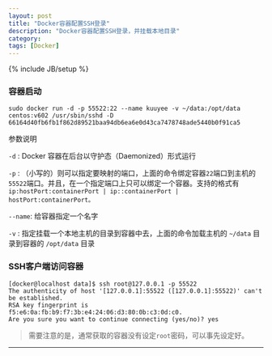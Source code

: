 ```yaml
---
layout: post
title: "Docker容器配置SSH登录"
description: "Docker容器配置SSH登录，并挂载本地目录"
category: 
tags: [Docker]
---
```

{% include JB/setup %}

### 容器启动

    sudo docker run -d -p 55522:22 --name kuuyee -v ~/data:/opt/data centos:v602 /usr/sbin/sshd -D
    66164d40fb6fb1f862d89521baa94db6ea6e0d43ca7478748ade5440b0f91ca5

参数说明

`-d` : Docker 容器在后台以守护态（Daemonized）形式运行

`-p` : （小写的）则可以指定要映射的端口，上面的命令绑定容器`22`端口到主机的`55522`端口。并且，在一个指定端口上只可以绑定一个容器。支持的格式有 `ip:hostPort:containerPort | ip::containerPort | hostPort:containerPort。`

`--name`: 给容器指定一个名字

`-v` : 指定挂载一个本地主机的目录到容器中去，上面的命令加载主机的 `~/data` 目录到容器的 `/opt/data` 目录

### SSH客户端访问容器

    [docker@localhost data]$ ssh root@127.0.0.1 -p 55522
    The authenticity of host '[127.0.0.1]:55522 ([127.0.0.1]:55522)' can't be established.
    RSA key fingerprint is f5:e6:0a:fb:b9:f7:3b:e4:24:06:d3:80:0b:c3:0d:c0.
    Are you sure you want to continue connecting (yes/no)? yes

> 需要注意的是，通常获取的容器没有设定`root`密码，可以事先设定好。


<hr class="bs-docs-separator">
